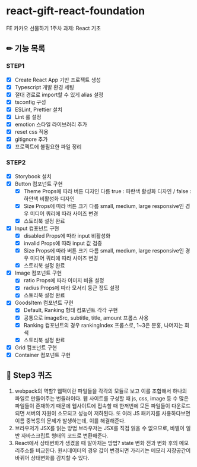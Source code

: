 # react-gift-react-foundation

FE 카카오 선물하기 1주차 과제: React 기초

## ✏ 기능 목록

### STEP1

- [x] Create React App 기반 프로젝트 생성
- [x] Typescript 개발 환경 세팅
- [x] 절대 경로로 import할 수 있게 alias 설정
- [x] tsconfig 구성
- [x] ESLint, Prettier 설치
- [x] Lint 룰 설정
- [x] emotion 스타일 라이브러리 추가
- [x] reset css 적용
- [x] gitignore 추가
- [x] 프로젝트에 불필요한 파일 정리

### STEP2

- [x] Storybook 설치
- [x] Button 컴포넌트 구현
  - [x] Theme Props에 따라 버튼 디자인 다름
        true : 파란색 활성화 디자인 / false : 하얀색 비활성화 디자인
  - [x] Size Props에 따라 버튼 크기 다름
        small, medium, large
        responsive인 경우 미디어 쿼리에 따라 사이즈 변경
  - [x] 스토리북 설정 완료
- [x] Input 컴포넌트 구현
  - [x] disabled Props에 따라 input 비활성화
  - [x] invalid Props에 따라 input 값 검증
  - [x] Size Props에 따라 버튼 크기 다름
        small, medium, large
        responsive인 경우 미디어 쿼리에 따라 사이즈 변경
  - [x] 스토리북 설정 완료
- [x] Image 컴포넌트 구현
  - [x] ratio Props에 따라 이미지 비율 설정
  - [x] radius Props에 따라 모서리 둥근 정도 설정
  - [x] 스토리북 설정 완료
- [x] GoodsItem 컴포넌트 구현
  - [x] Default, Ranking 형태 컴포넌트 각각 구현
  - [x] 공통으로 imageSrc, subtitle, title, amount 프롭스 사용
  - [x] Ranking 컴포넌트의 경우 rankingIndex 프롭스로, 1~3은 분홍, 나머지는 회색
  - [x] 스토리북 설정 완료
- [x] Grid 컴포넌트 구현
- [x] Container 컴포넌트 구현

## 🔎 Step3 퀴즈

1. webpack의 역할?
   웹팩이란 파일들을 각각의 모듈로 보고 이를 조합해서 하나의 파일로 만들어주는 번들러이다. 웹 사이트를 구성할 때 js, css, image 등 수 많은 파일들이 존재하기 때문에 웹사이트에 접속할 때 한꺼번에 모든 파일들이 다운로드되면 서버의 자원이 소모되고 성능이 저하된다. 또 여러 JS 패키지를 사용하다보면 이름 중복등의 문제가 발생하는데, 이를 해결해준다.
2. 브라우저가 JSX를 읽는 방법
   브라우저는 JSX를 직접 읽을 수 없으므로, 바벨이 일반 자바스크립트 형태의 코드로 변환해준다.
3. React에서 상태변화가 생겼을 때 알아채는 방법?
   state 변화 전과 변화 후의 메모리주소를 비교한다. 원시데이터의 경우 값이 변경되면 가리키는 메모리 저장공간이 바뀌어 상태변화를 감지할 수 있다.
